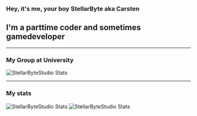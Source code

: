 ### Hey, it's me, your boy StellarByte aka Carsten


## I'm a parttime coder and sometimes gamedeveloper

---

### My Group at University

<img align="center" alt="StellarByteStudio Stats" src="https://github-readme-stats.vercel.app/api/pin/?username=StellarByteStudios&repo=Propra-Chaos-Trupp&theme=tokyonight">

---

### My stats

<img align="center" alt="StellarByteStudio Stats" src="https://github-readme-stats.vercel.app/api?username=StellarByteStudios&show_icons=true&count_private=true&theme=tokyonight&hide_rank=false&include_all_commits=false" />

<img align="center" alt="StellarByteStudio Stats" src="https://github-readme-stats.vercel.app/api/top-langs/?username=StellarByteStudios&theme=tokyonight&card_width=445&langs_count=8&layout=compact" />

<br />

